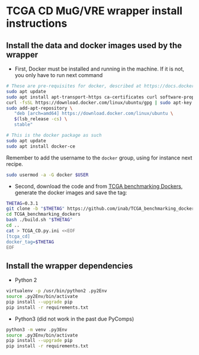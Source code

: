# TCGA CD MuG/VRE wrapper install instructions

## Install the data and docker images used by the wrapper

* First, Docker must be installed and running in the machine. If it is not, you only have to run next command

 ```bash
 # These are pre-requisites for docker, described at https://docs.docker.com/install/linux/docker-ce/ubuntu/#install-using-the-repository
 sudo apt update
 sudo apt install apt-transport-https ca-certificates curl software-properties-common
 curl -fsSL https://download.docker.com/linux/ubuntu/gpg | sudo apt-key add -
 sudo add-apt-repository \
    "deb [arch=amd64] https://download.docker.com/linux/ubuntu \
    $(lsb_release -cs) \
    stable"
 
 # This is the docker package as such
 sudo apt update
 sudo apt install docker-ce
 ```

 Remember to add the username to the `docker` group, using for instance next recipe.

 ```bash
 sudo usermod -a -G docker $USER
 ```

* Second, download the code and from [TCGA benchmarking Dockers](https://github.com/inab/TCGA_benchmarking_dockers.git), generate the docker images and save the tag:

 ```bash
 THETAG=0.3.1
 git clone -b "$THETAG" https://github.com/inab/TCGA_benchmarking_dockers.git
 cd TCGA_benchmarking_dockers
 bash ./build.sh "$THETAG"
 cd ..
 cat > TCGA_CD.py.ini <<EOF
 [tcga_cd]
 docker_tag=$THETAG
 EOF
 ```

## Install the wrapper dependencies

* Python 2

```bash
virtualenv -p /usr/bin/python2 .py2Env
source .py2Env/bin/activate
pip install --upgrade pip
pip install -r requirements.txt
```
* Python3 (did not work in the past due PyComps)

```bash
python3 -m venv .py3Env
source .py3Env/bin/activate
pip install --upgrade pip
pip install -r requirements.txt
```

